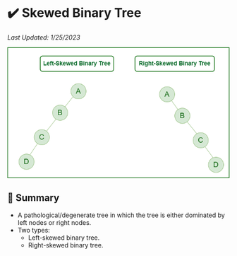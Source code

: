 # :heavy_check_mark: Skewed Binary Tree
*Last Updated: 1/25/2023*

![Image of a skewed binary tree](../../../images/data-structures/non-linear/tree/skewed-binary-tree.png)

## :round_pushpin: Summary
- A pathological/degenerate tree in which the tree is either dominated by left nodes or right nodes.
- Two types:
  - Left-skewed binary tree.
  - Right-skewed binary tree.
